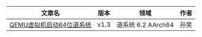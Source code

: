 |                            文章名                            | 版本 |        领域        | 作者 |
| :----------------------------------------------------------: | :--: | :----------------: | :--: |
| [QEMU虚拟机启动64位道系统](/飞腾平台/QEMU虚拟机启动64位道系统.md) | v1.3 | 道系统 6.2 AArch64 | 孙笑 |